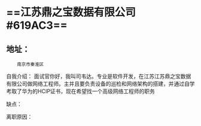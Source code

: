 #                             ==江苏鼎之宝数据有限公司 #619AC3==

## 地址：
		南京市秦淮区

自我介绍：
面试官你好，我叫司韦达。专业是软件开发，在江苏江苏鼎之宝数据有限公司做网络工程师。主并且要负责设备的巡检和网络架构的搭建，并通过自学考取了华为的HCIP证书，现在希望找一个高级网络工程师的职务

缺点：

离职原因：



